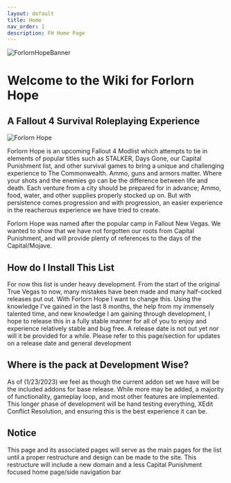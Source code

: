 ```yaml
---
layout: default
title: Home
nav_order: 1
description: FH Home Page
---
```


![ForlornHopeBanner](https://user-images.githubusercontent.com/112358568/211723785-e572eaa6-e53f-477d-95b7-af3a6a7d0759.png)


# **Welcome to the Wiki for Forlorn Hope**
## **A Fallout 4 Survival Roleplaying Experience**

![Forlorn Hope](https://user-images.githubusercontent.com/112358568/214197288-fa8b4420-2f44-4246-9107-27d0fbb2f1ec.png)

Forlorn Hope is an upcoming Fallout 4 Modlist which attempts to tie in elements of popular titles such as STALKER, Days Gone, our Capital Punishment list, and other survival games to bring a unique and challenging experience to The Commonwealth. Ammo, guns and armors matter. Where your shots and the enemies go can be the difference between life and death. Each venture from a city should be prepared for in advance; Ammo, food, water, and other supplies properly stocked up on. But with persistence comes progression and with progression, an easier experience in the reacherous experience we have tried to create.

Forlorn Hope was named after the popular camp in Fallout New Vegas. We wanted to show that we have not forgotten our roots from Capital Punishment, and will provide plenty of references to the days of the Capital/Mojave. 

## **How do I Install This List**

For now this list is under heavy development. From the start of the original True Vegas to now, many mistakes have been made and many half-cocked releases put out. With Forlorn Hope I want to change this. Using the knowledge I've gained in the last 8 months, the help from my immensely talented time, and new knowledge I am gaining through development, I hope to release this in a fully stable manner for all of you to enjoy and experience relatively stable and bug free. A release date is not out yet nor will it be provided for a while. Please refer to this page/section for updates on a release date and general development

## **Where is the pack at Development Wise?**

As of (1/23/2023) we feel as though the current addon set we have will be the included addons for base release. While more may be added, a majority of functionality, gameplay loop, and most other features are implemented. This longer phase of development will be hand testing everything, XEdit Conflict Resolution, and ensuring this is the best experience it can be.

## **Notice**

This page and its associated pages will serve as the main pages for the list until a proper restructure and design can be made to the site. This restructure will include a new domain and a less Capital Punishment focused home page/side navigation bar
